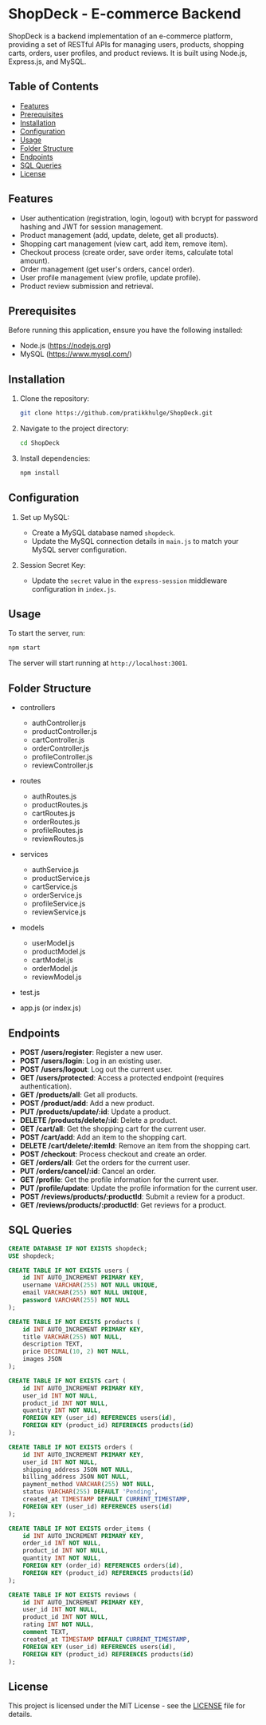 # ShopDeck - E-commerce Backend

ShopDeck is a backend implementation of an e-commerce platform, providing a set of RESTful APIs for managing users, products, shopping carts, orders, user profiles, and product reviews. It is built using Node.js, Express.js, and MySQL.

## Table of Contents

- [Features](#features)
- [Prerequisites](#prerequisites)
- [Installation](#installation)
- [Configuration](#configuration)
- [Usage](#usage)
- [Folder Structure](#folderstructure)
- [Endpoints](#endpoints)
- [SQL Queries](#SQLQueries)
- [License](#license)

## Features

- User authentication (registration, login, logout) with bcrypt for password hashing and JWT for session management.
- Product management (add, update, delete, get all products).
- Shopping cart management (view cart, add item, remove item).
- Checkout process (create order, save order items, calculate total amount).
- Order management (get user's orders, cancel order).
- User profile management (view profile, update profile).
- Product review submission and retrieval.

## Prerequisites

Before running this application, ensure you have the following installed:

- Node.js (https://nodejs.org)
- MySQL (https://www.mysql.com/)

## Installation

1. Clone the repository:

    ```bash
    git clone https://github.com/pratikkhulge/ShopDeck.git
    ```

2. Navigate to the project directory:

    ```bash
    cd ShopDeck
    ```

3. Install dependencies:

    ```bash
    npm install
    ```

## Configuration

1. Set up MySQL:
   
   - Create a MySQL database named `shopdeck`.
   - Update the MySQL connection details in `main.js` to match your MySQL server configuration.

2. Session Secret Key:
   
   - Update the `secret` value in the `express-session` middleware configuration in `index.js`.

## Usage

To start the server, run:

```bash
npm start
```

The server will start running at `http://localhost:3001`.

## Folder Structure 

- controllers
  - authController.js
  - productController.js
  - cartController.js
  - orderController.js
  - profileController.js
  - reviewController.js

- routes
  - authRoutes.js
  - productRoutes.js
  - cartRoutes.js
  - orderRoutes.js
  - profileRoutes.js
  - reviewRoutes.js

- services
  - authService.js
  - productService.js
  - cartService.js
  - orderService.js
  - profileService.js
  - reviewService.js

- models
  - userModel.js
  - productModel.js
  - cartModel.js
  - orderModel.js
  - reviewModel.js

- test.js

- app.js (or index.js)



## Endpoints

- **POST /users/register**: Register a new user.
- **POST /users/login**: Log in an existing user.
- **POST /users/logout**: Log out the current user.
- **GET /users/protected**: Access a protected endpoint (requires authentication).
- **GET /products/all**: Get all products.
- **POST /product/add**: Add a new product.
- **PUT /products/update/:id**: Update a product.
- **DELETE /products/delete/:id**: Delete a product.
- **GET /cart/all**: Get the shopping cart for the current user.
- **POST /cart/add**: Add an item to the shopping cart.
- **DELETE /cart/delete/:itemId**: Remove an item from the shopping cart.
- **POST /checkout**: Process checkout and create an order.
- **GET /orders/all**: Get the orders for the current user.
- **PUT /orders/cancel/:id**: Cancel an order.
- **GET /profile**: Get the profile information for the current user.
- **PUT /profile/update**: Update the profile information for the current user.
- **POST /reviews/products/:productId**: Submit a review for a product.
- **GET /reviews/products/:productId**: Get reviews for a product.

## SQL Queries 
```sql
CREATE DATABASE IF NOT EXISTS shopdeck;
USE shopdeck;

CREATE TABLE IF NOT EXISTS users (
    id INT AUTO_INCREMENT PRIMARY KEY,
    username VARCHAR(255) NOT NULL UNIQUE,
    email VARCHAR(255) NOT NULL UNIQUE,
    password VARCHAR(255) NOT NULL
);

CREATE TABLE IF NOT EXISTS products (
    id INT AUTO_INCREMENT PRIMARY KEY,
    title VARCHAR(255) NOT NULL,
    description TEXT,
    price DECIMAL(10, 2) NOT NULL,
    images JSON
);

CREATE TABLE IF NOT EXISTS cart (
    id INT AUTO_INCREMENT PRIMARY KEY,
    user_id INT NOT NULL,
    product_id INT NOT NULL,
    quantity INT NOT NULL,
    FOREIGN KEY (user_id) REFERENCES users(id),
    FOREIGN KEY (product_id) REFERENCES products(id)
);

CREATE TABLE IF NOT EXISTS orders (
    id INT AUTO_INCREMENT PRIMARY KEY,
    user_id INT NOT NULL,
    shipping_address JSON NOT NULL,
    billing_address JSON NOT NULL,
    payment_method VARCHAR(255) NOT NULL,
    status VARCHAR(255) DEFAULT 'Pending',
    created_at TIMESTAMP DEFAULT CURRENT_TIMESTAMP,
    FOREIGN KEY (user_id) REFERENCES users(id)
);

CREATE TABLE IF NOT EXISTS order_items (
    id INT AUTO_INCREMENT PRIMARY KEY,
    order_id INT NOT NULL,
    product_id INT NOT NULL,
    quantity INT NOT NULL,
    FOREIGN KEY (order_id) REFERENCES orders(id),
    FOREIGN KEY (product_id) REFERENCES products(id)
);

CREATE TABLE IF NOT EXISTS reviews (
    id INT AUTO_INCREMENT PRIMARY KEY,
    user_id INT NOT NULL,
    product_id INT NOT NULL,
    rating INT NOT NULL,
    comment TEXT,
    created_at TIMESTAMP DEFAULT CURRENT_TIMESTAMP,
    FOREIGN KEY (user_id) REFERENCES users(id),
    FOREIGN KEY (product_id) REFERENCES products(id)
);
```


## License

This project is licensed under the MIT License - see the [LICENSE](LICENSE) file for details.
